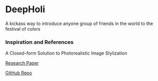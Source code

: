 # DeepHoli
A kickass way to introduce anyone group of friends in the world to the festival of colors


### Inspiration and References

A Closed-form Solution to Photorealistic Image Stylization

[Research Paper](https://eccv2018.org/openaccess/content_ECCV_2018/papers/Yijun_Li_A_Closed-form_Solution_ECCV_2018_paper.pdf) 

[GitHub Repo](https://github.com/NVIDIA/FastPhotoStyle)
